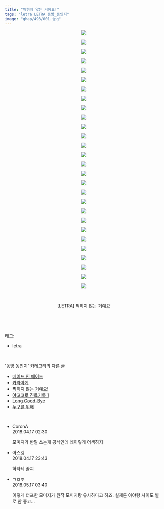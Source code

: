 ```yaml
---
title: "찍히지 않는 거예요!"
tags: "letra LETRA 동방_동인지"
image: "ghap/493/001.jpg"
---
```

<div class="article">
<p style="text-align: center; clear: none; float: none;"><img src="{{ site.nasurl }}/ghap/493/001.jpg"/></p>
<p style="text-align: center; clear: none; float: none;"><img src="{{ site.nasurl }}/ghap/493/002.jpg"/></p>
<p style="text-align: center; clear: none; float: none;"><img src="{{ site.nasurl }}/ghap/493/003.jpg"/></p>
<p style="text-align: center; clear: none; float: none;"><img src="{{ site.nasurl }}/ghap/493/004.jpg"/></p>
<p style="text-align: center; clear: none; float: none;"><img src="{{ site.nasurl }}/ghap/493/005.jpg"/></p>
<p style="text-align: center; clear: none; float: none;"><img src="{{ site.nasurl }}/ghap/493/006.jpg"/></p>
<p style="text-align: center; clear: none; float: none;"><img src="{{ site.nasurl }}/ghap/493/007.jpg"/></p>
<p style="text-align: center; clear: none; float: none;"><img src="{{ site.nasurl }}/ghap/493/008.jpg"/></p>
<p style="text-align: center; clear: none; float: none;"><img src="{{ site.nasurl }}/ghap/493/009.jpg"/></p>
<p style="text-align: center; clear: none; float: none;"><img src="{{ site.nasurl }}/ghap/493/010.jpg"/></p>
<p style="text-align: center; clear: none; float: none;"><img src="{{ site.nasurl }}/ghap/493/011.jpg"/></p>
<p style="text-align: center; clear: none; float: none;"><img src="{{ site.nasurl }}/ghap/493/012.jpg"/></p>
<p style="text-align: center; clear: none; float: none;"><img src="{{ site.nasurl }}/ghap/493/013.jpg"/></p>
<p style="text-align: center; clear: none; float: none;"><img src="{{ site.nasurl }}/ghap/493/014.jpg"/></p>
<p style="text-align: center; clear: none; float: none;"><img src="{{ site.nasurl }}/ghap/493/015.jpg"/></p>
<p style="text-align: center; clear: none; float: none;"><img src="{{ site.nasurl }}/ghap/493/016.jpg"/></p>
<p style="text-align: center; clear: none; float: none;"><img src="{{ site.nasurl }}/ghap/493/017.jpg"/></p>
<p style="text-align: center; clear: none; float: none;"><img src="{{ site.nasurl }}/ghap/493/018.jpg"/></p>
<p style="text-align: center; clear: none; float: none;"><img src="{{ site.nasurl }}/ghap/493/019.jpg"/></p>
<p style="text-align: center; clear: none; float: none;"><img src="{{ site.nasurl }}/ghap/493/020.jpg"/></p>
<p style="text-align: center; clear: none; float: none;"><img src="{{ site.nasurl }}/ghap/493/021.jpg"/></p>
<p style="text-align: center; clear: none; float: none;"><img src="{{ site.nasurl }}/ghap/493/022.jpg"/></p>
<p style="text-align: center; clear: none; float: none;"><img src="{{ site.nasurl }}/ghap/493/023.jpg"/></p>
<p style="text-align: center; clear: none; float: none;"><img src="{{ site.nasurl }}/ghap/493/024.jpg"/></p>
<p style="text-align: center; clear: none; float: none;"><img src="{{ site.nasurl }}/ghap/493/025.jpg"/></p>
<p style="text-align: center; clear: none; float: none;"><img src="{{ site.nasurl }}/ghap/493/026.jpg"/></p>
<p style="text-align: center; clear: none; float: none;"><img src="{{ site.nasurl }}/ghap/493/027.jpg"/></p>
<p style="text-align: center; clear: none; float: none;"><img src="{{ site.nasurl }}/ghap/493/028.jpg"/></p>
<p style="text-align: center; clear: none; float: none;"><br/></p>
<p style="text-align: center; clear: none; float: none;">[LETRA] 찍히지 않는 거예요</p>
<p><br/></p>
</div><br/>
<div class="tagTrail">
<p>태그: </p>
<ul>
<li>letra</li>
</ul>
</div><br/>
<div class="another">
<p>'동방 동인지' 카테고리의 다른 글</p>
<ul>
<li><a href="/2016-06-22-ghap_495">메이드 인 메이드</a></li>
<li><a href="/2016-06-22-ghap_494">카라아게</a></li>
<li><a href="/2016-06-22-ghap_493">찍히지 않는 거예요!</a></li>
<li><a href="/2016-06-22-ghap_492">야고코로 진료기록 1</a></li>
<li><a href="/2016-06-22-ghap_491">Long Good-Bye</a></li>
<li><a href="/2016-06-22-ghap_490">누구를 위해</a></li>
</ul>
</div><br/>
<div class="cb_module cb_fluid">
<div class="cb_wrt cb_profile">
<div class="comment">
<ul>
<li class="cb_thumb_off" id="comment15240077">
<div class="cb_comment_area">
<div class="cb_info_area">
<div class="cb_section">
<span class="cb_nick_name">CoronA</span>
</div>
<div class="cb_section">
<span class="cb_date">2018.04.17 02:30 </span>
</div>
</div>
<div class="cb_dsc_comment">
<p class="cb_dsc">
											모미지가 반말 쓰는게 공식인데 왜이렇게 어색하지
										</p>
</div>
</div></li>
<li class="cb_thumb_off" id="comment15240509">
<div class="cb_comment_area">
<div class="cb_info_area">
<div class="cb_section">
<span class="cb_nick_name">아스켕</span>
</div>
<div class="cb_section">
<span class="cb_date">2018.04.17 23:43 </span>
</div>
</div>
<div class="cb_dsc_comment">
<p class="cb_dsc">
											하타테 졸긔
										</p>
</div>
</div></li>
<li class="cb_thumb_off" id="comment15257533">
<div class="cb_comment_area">
<div class="cb_info_area">
<div class="cb_section">
<span class="cb_nick_name">ㄱㅁㅎ</span>
</div>
<div class="cb_section">
<span class="cb_date">2018.05.17 03:40 </span>
</div>
</div>
<div class="cb_dsc_comment">
<p class="cb_dsc">
											이렇게 터프한 모미지가 원작 모미지랑 유사하다고 하죠. 실제론 아야랑 사이도 별로 안 좋고...
										</p>
</div>
</div></li>
</ul>
</div>
</div><!-- commentList close -->
</div><br/>
